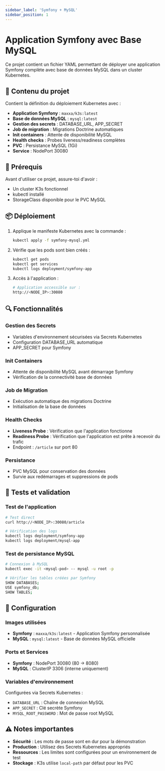 ```yaml
---
sidebar_label: 'Symfony + MySQL'
sidebar_position: 1
---
```


# Application Symfony avec Base MySQL

Ce projet contient un fichier YAML permettant de déployer une application Symfony complète avec base de données MySQL dans un cluster Kubernetes.

## 📂 Contenu du projet

Contient la définition du déploiement Kubernetes avec :

- **Application Symfony** : `maxxa/k3s:latest`
- **Base de données MySQL** : `mysql:latest`
- **Gestion des secrets** : DATABASE_URL, APP_SECRET
- **Job de migration** : Migrations Doctrine automatiques
- **Init containers** : Attente de disponibilité MySQL
- **Health checks** : Probes liveness/readiness complètes
- **PVC** : Persistance MySQL (1Gi)
- **Service** : NodePort 30080

## 🚀 Prérequis

Avant d'utiliser ce projet, assure-toi d'avoir :

- Un cluster K3s fonctionnel
- kubectl installé
- StorageClass disponible pour le PVC MySQL

## 📦 Déploiement

1. Applique le manifeste Kubernetes avec la commande :
   ```bash
   kubectl apply -f symfony-mysql.yml
   ```

2. Vérifie que les pods sont bien créés :
   ```bash
   kubectl get pods
   kubectl get services
   kubectl logs deployment/symfony-app
   ```

3. Accès à l'application :
   ```bash
   # Application accessible sur :
   http://<NODE_IP>:30080
   ```

## 🔍 Fonctionnalités

### **Gestion des Secrets**
- Variables d'environnement sécurisées via Secrets Kubernetes
- Configuration DATABASE_URL automatique
- APP_SECRET pour Symfony

### **Init Containers**
- Attente de disponibilité MySQL avant démarrage Symfony
- Vérification de la connectivité base de données

### **Job de Migration**
- Exécution automatique des migrations Doctrine
- Initialisation de la base de données

### **Health Checks**
- **Liveness Probe** : Vérification que l'application fonctionne
- **Readiness Probe** : Vérification que l'application est prête à recevoir du trafic
- Endpoint : `/article` sur port 80

### **Persistance**
- PVC MySQL pour conservation des données
- Survie aux redémarrages et suppressions de pods

## 🧪 Tests et validation

### Test de l'application
```bash
# Test direct
curl http://<NODE_IP>:30080/article

# Vérification des logs
kubectl logs deployment/symfony-app
kubectl logs deployment/mysql-app
```

### Test de persistance MySQL
```bash
# Connexion à MySQL
kubectl exec -it <mysql-pod> -- mysql -u root -p

# Vérifier les tables créées par Symfony
SHOW DATABASES;
USE symfony_db;
SHOW TABLES;
```

## 📌 Configuration

### **Images utilisées**
- **Symfony** : `maxxa/k3s:latest` - Application Symfony personnalisée
- **MySQL** : `mysql:latest` - Base de données MySQL officielle

### **Ports et Services**
- **Symfony** : NodePort 30080 (80 → 8080)
- **MySQL** : ClusterIP 3306 (interne uniquement)

### **Variables d'environnement**
Configurées via Secrets Kubernetes :
- `DATABASE_URL` : Chaîne de connexion MySQL
- `APP_SECRET` : Clé secrète Symfony
- `MYSQL_ROOT_PASSWORD` : Mot de passe root MySQL

## ⚠️ Notes importantes

- **Sécurité** : Les mots de passe sont en dur pour la démonstration
- **Production** : Utilisez des Secrets Kubernetes appropriés
- **Ressources** : Les limites sont configurées pour un environnement de test
- **Stockage** : K3s utilise `local-path` par défaut pour les PVC